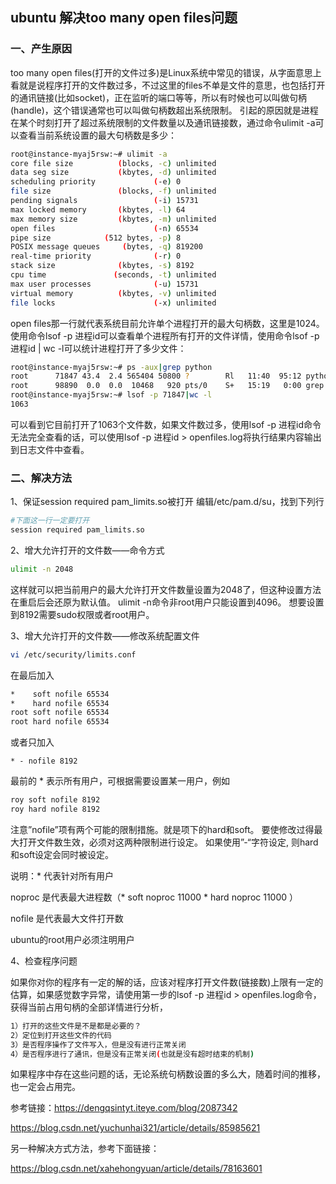 ## ubuntu 解决too many open files问题

### 一、产生原因

too many open files(打开的文件过多)是Linux系统中常见的错误，从字面意思上看就是说程序打开的文件数过多，不过这里的files不单是文件的意思，也包括打开的通讯链接(比如socket)，正在监听的端口等等，所以有时候也可以叫做句柄(handle)，这个错误通常也可以叫做句柄数超出系统限制。 
引起的原因就是进程在某个时刻打开了超过系统限制的文件数量以及通讯链接数，通过命令ulimit -a可以查看当前系统设置的最大句柄数是多少：

```bash
root@instance-myaj5rsw:~# ulimit -a
core file size          (blocks, -c) unlimited
data seg size           (kbytes, -d) unlimited
scheduling priority             (-e) 0
file size               (blocks, -f) unlimited
pending signals                 (-i) 15731
max locked memory       (kbytes, -l) 64
max memory size         (kbytes, -m) unlimited
open files                      (-n) 65534
pipe size            (512 bytes, -p) 8
POSIX message queues     (bytes, -q) 819200
real-time priority              (-r) 0
stack size              (kbytes, -s) 8192
cpu time               (seconds, -t) unlimited
max user processes              (-u) 15731
virtual memory          (kbytes, -v) unlimited
file locks                      (-x) unlimited
```

open files那一行就代表系统目前允许单个进程打开的最大句柄数，这里是1024。 
使用命令lsof -p 进程id可以查看单个进程所有打开的文件详情，使用命令lsof -p 进程id | wc -l可以统计进程打开了多少文件：

```bash
root@instance-myaj5rsw:~# ps -aux|grep python
root      71847 43.4  2.4 565404 50800 ?        Rl   11:40  95:12 python run_cloudweb.py
root      98890  0.0  0.0  10468   920 pts/0    S+   15:19   0:00 grep --color=auto python
root@instance-myaj5rsw:~# lsof -p 71847|wc -l
1063
```

可以看到它目前打开了1063个文件数，如果文件数过多，使用lsof -p 进程id命令无法完全查看的话，可以使用lsof -p 进程id > openfiles.log将执行结果内容输出到日志文件中查看。



### 二、解决方法

1、保证session required pam_limits.so被打开
编辑/etc/pam.d/su，找到下列行

```bash
#下面这一行一定要打开
session required pam_limits.so
```

2、增大允许打开的文件数——命令方式

```bash
ulimit -n 2048
```

这样就可以把当前用户的最大允许打开文件数量设置为2048了，但这种设置方法在重启后会还原为默认值。 
ulimit -n命令非root用户只能设置到4096。 
想要设置到8192需要sudo权限或者root用户。

3、增大允许打开的文件数——修改系统配置文件

```bash
vi /etc/security/limits.conf
```

在最后加入  

```bash
*    soft nofile 65534
*    hard nofile 65534
root soft nofile 65534
root hard nofile 65534 
```

或者只加入

```
* - nofile 8192
```

最前的 * 表示所有用户，可根据需要设置某一用户，例如

```bash
roy soft nofile 8192
roy hard nofile 8192
```

注意”nofile”项有两个可能的限制措施。就是项下的hard和soft。 要使修改过得最大打开文件数生效，必须对这两种限制进行设定。 如果使用”-“字符设定, 则hard和soft设定会同时被设定。

说明：* 代表针对所有用户

noproc 是代表最大进程数（*   soft noproc   11000      *   hard noproc   11000  ）

nofile 是代表最大文件打开数

ubuntu的root用户必须注明用户

4、检查程序问题

如果你对你的程序有一定的解的话，应该对程序打开文件数(链接数)上限有一定的估算，如果感觉数字异常，请使用第一步的lsof -p 进程id > openfiles.log命令，获得当前占用句柄的全部详情进行分析，

```bash
1）打开的这些文件是不是都是必要的？
2）定位到打开这些文件的代码
3）是否程序操作了文件写入，但是没有进行正常关闭
4）是否程序进行了通讯，但是没有正常关闭(也就是没有超时结束的机制)
```

如果程序中存在这些问题的话，无论系统句柄数设置的多么大，随着时间的推移，也一定会占用完。

参考链接：https://dengqsintyt.iteye.com/blog/2087342

https://blog.csdn.net/yuchunhai321/article/details/85985621

另一种解决方式方法，参考下面链接：

https://blog.csdn.net/xahehongyuan/article/details/78163601
